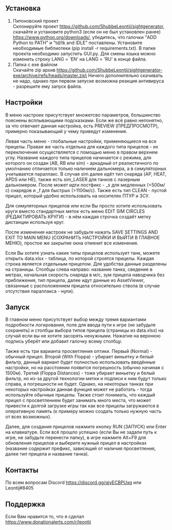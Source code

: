 Установка
---------

1) Питоновский проект\
Склонируйте проект https://github.com/ShubbeLeontij/sightgenerator, скачайте и установите python3 (если он не был установлен ранее) https://www.python.org/downloads/, убедитесь, что галочки "ADD Python to PATH" и "td/tk and IDLE" поставлены. 
Установите необходимые библиотеки (pip install -r requirements.txt).
В папке проекта необходимо запустить GUI.py. Для смены языка можно изменить строку LANG = 'EN' на LANG = 'RU' в конце файла.
2) Папка с exe файлом\
Скачайте zip архив https://github.com/ShubbeLeontij/sightgenerator-exe/archive/refs/heads/master.zip\
Ничего дополнительно скачивать не надо, однако при первом запуске возможна реакция антивируса - разрешите ему запуск файла.

Настройки
---------

В меню настроек присутствует множетсво параметров, большинство пояснены всплывающими подсказками. 
Если же всё равно непонятно, за что отвечает данная настройка, есть PREVIEW (ПРЕДПРОСМОТР), примерно показывающий у чему приведут изменения.

Левая часть меню - глобальные настройки, применяющиеся на все прицелы.
Правая же часть отдельна для каждого типа прицелов - их переключение осуществляется с помощью меню в правом верхнем углу.
Название каждого типа прицелов начинается с режима, для которого он создан (AB, RB или sim) - аркадный от реалистичного по умолчанию отличается только наличием дальномера, а в симуляторных учитывается параллакс.
В случае sim далее идёт тип снаряда (AP, HEAT, APDS или HE), также есть sim_LASER для танков с лазерным дальномером.
После может идти постфикс - _s для медленных (<500м/с) снарядов и _f для быстрых (>1100м/с).
Также есть тип CLEAN - пустой прицел, который удобно использовать на носителях ПТУР и ЗСУ.

Для симуляторных прицелов или если Вы просто хотите использовать круги вместо стандартных меток есть меню EDIT SIM CIRCLES (РЕДАКТИРОВАТЬ КРУГИ) - в нём каждая строчка создаёт метку дистанции используя круг.

После изменения настроек не забудьте нажать SAVE SETTINGS AND EXIT TO MAIN MENU (СОХРАНИТЬ НАСТРОЙКИ И ВЫЙТИ В ГЛАВНОЕ МЕНЮ), простое же закрытие окна отменит все изменения.

Если Вы хотите узнать какие типы прицелов использует танк, можете открыть data.xlsx - таблица, по которой строятся прицелы. Каждая строка является отдельным прицелом. Для удобства данные разделены на страницы.
Столбцы слева направо: название танка, сведение в метрах, начальная скорость снаряда в м/с, зум прицела наводчика без приближения, тип прицела, далее идут данные из AssetViewer, связанные с расположением прицела относительно ствола (в случае отсутствия параллакса - нули).

Запуск
------

В главном меню присутствует выбор между тремя вариантами подробности логирования, поле для ввода пути к игре (не забудьте сохранить) и столбцы выбора типов прицела (страницы из data.xlsx) на случай если вы не хотите засорять ненужными. Нажатие на верхнюю подпись уберёт или добавит галочку всему столбцу.

Также есть три варианта просветления оптики.
Первый (Normal) - обычный прицел.
Второй (With Floppa) - убирает виньетку и белый фильтр, данный вариант будет полностью использовать введённые настройки, но на расстоянии появится погрешность (обычно начиная с 1500м).
Третий (Floppa Distances) - тоже убирает виньетку и белый фильтр, но из-за другой технологии метки и подписи к ним будут только справа, а погрешности не будет.
Однако, на некоторых танках при некоторых настройках данная функция может не работать - тогда используйте обычные прицелы.
Также стоит понимать, что каждый прицел с просветлением будет занимать много места, что может привести к долгой загрузке игры так как все прицелы загружаются в оперативную память (к примеру можно создать только нужную часть от всех возможных).

Далее, для создания прицелов нажмите кнопку RUN (ЗАПУСК) или Enter на клавиатуре.
Если всё прошло успешно (если Вы не задали путь к игре, не забудьте перенести папку), в игре нажмите Alt+F9 для обновления прицелов и выберите нужный прицел в настройках (название содержит префикс, зависящий от наличия просветления, далее тип прицела и название танка).

Контакты
--------

По всем вопросам Discord https://discord.gg/qjvECBPUxq или Leontij#8405

Поддержка
---------

Если Вам нравится то, что я сделал https://www.donationalerts.com/r/leontij
